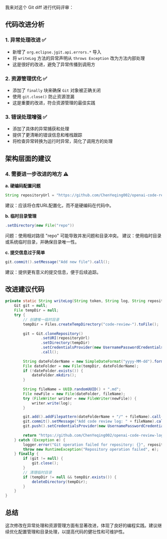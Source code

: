我来对这个 Git diff 进行代码评审：

## 代码改进分析

### 1. **异常处理改进** ✅
- 新增了 `org.eclipse.jgit.api.errors.*` 导入
- 将 `writeLog` 方法的异常声明从 `throws Exception` 改为方法内部处理
- 这是很好的改进，避免了异常传播到调用方

### 2. **资源管理优化** ✅
- 添加了 `finally` 块来确保 `Git` 对象被正确关闭
- 使用 `git.close()` 防止资源泄漏
- 这是重要的改进，符合资源管理的最佳实践

### 3. **错误处理增强** ✅
- 添加了具体的异常捕获和处理
- 提供了更清晰的错误信息和堆栈跟踪
- 将检查异常转换为运行时异常，简化了调用方的处理

## 架构层面的建议

### 4. **需要进一步改进的地方** ⚠️

**a. 硬编码配置问题**
```java
String repositoryUrl = "https://github.com/ChenYeqing002/openai-code-review-log.git";
```
建议：应该将仓库URL配置化，而不是硬编码在代码中。

**b. 临时目录管理**
```java
.setDirectory(new File("repo"))
```
问题：使用相对路径 "repo" 可能导致并发问题和目录冲突。
建议：使用临时目录或系统临时目录，并确保目录唯一性。

**c. 提交信息过于简单**
```java
git.commit().setMessage("Add new file").call();
```
建议：提供更有意义的提交信息，便于后续追踪。

## 改进建议代码

```java
private static String writeLog(String token, String log, String repositoryUrl) {
    Git git = null;
    File tempDir = null;
    try {
        // 创建唯一临时目录
        tempDir = Files.createTempDirectory("code-review-").toFile();
        
        git = Git.cloneRepository()
                .setURI(repositoryUrl)
                .setDirectory(tempDir)
                .setCredentialsProvider(new UsernamePasswordCredentialsProvider(token, ""))
                .call();
        
        String dateFolderName = new SimpleDateFormat("yyyy-MM-dd").format(new Date());
        File dateFolder = new File(tempDir, dateFolderName);
        if (!dateFolder.exists()) {
            dateFolder.mkdirs();
        }
        
        String fileName = UUID.randomUUID() + ".md";
        File newFile = new File(dateFolder, fileName);
        try (FileWriter writer = new FileWriter(newFile)) {
            writer.write(log);
        }

        git.add().addFilepattern(dateFolderName + "/" + fileName).call();
        git.commit().setMessage("Add code review log: " + fileName).call();
        git.push().setCredentialsProvider(new UsernamePasswordCredentialsProvider(token, "")).call();
        
        return "https://github.com/ChenYeqing002/openai-code-review-log/blob/master/" + dateFolderName + "/" + fileName;
    } catch (Exception e) {
        logger.error("Git operation failed for repository: {}", repositoryUrl, e);
        throw new RuntimeException("Repository operation failed", e);
    } finally {
        if (git != null) {
            git.close();
        }
        // 清理临时目录
        if (tempDir != null && tempDir.exists()) {
            deleteDirectory(tempDir);
        }
    }
}
```

## 总结

这次修改在异常处理和资源管理方面有显著改进，体现了良好的编程实践。建议继续优化配置管理和目录处理，以提高代码的健壮性和可维护性。